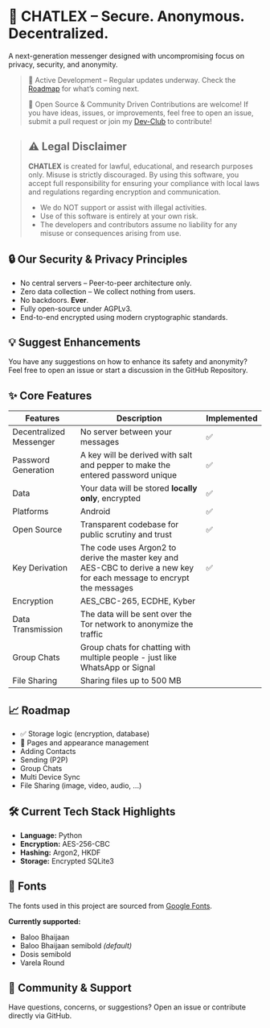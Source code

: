 <!-- trunk-ignore-all(markdownlint/MD026) -->

# 🔐 CHATLEX – Secure. Anonymous. Decentralized.

A next-generation messenger designed with uncompromising focus on privacy,
security, and anonymity.

> 🚧 Active Development – Regular updates underway. Check the
> [Roadmap](#-roadmap)
> for what’s coming next.
>
> 🤝 Open Source & Community Driven
> Contributions are welcome! If you have ideas, issues, or improvements,
> feel free to open an issue, submit a pull request or join my
> [Dev-Club](https://discord.gg/kDwsjn9U8F) to contribute!
<!-- trunk-ignore(markdownlint/MD028) -->

> ## ⚠️ Legal Disclaimer
>
> **CHATLEX** is created for lawful, educational, and research purposes only.
> Misuse is strictly discouraged.
> By using this software, you accept full responsibility for ensuring
> your compliance with local
> laws and regulations regarding encryption and communication.
>
> - We do NOT support or assist with illegal activities.
> - Use of this software is entirely at your own risk.
> - The developers and contributors assume no liability for any
> misuse or consequences arising from use.

## 🔒 Our Security & Privacy Principles

- No central servers – Peer-to-peer architecture only.
- Zero data collection – We collect nothing from users.
- No backdoors. **Ever**.
- Fully open-source under AGPLv3.
- End-to-end encrypted using modern cryptographic standards.

## 💡 Suggest Enhancements

You have any suggestions on how to enhance its safety and anonymity?
Feel free to open an issue or start a discussion in the GitHub Repository.

## ✨ Core Features

| Features                | Description                                                                                                            | Implemented |
| ----------------------- | ---------------------------------------------------------------------------------------------------------------------- | ----------- |
| Decentralized Messenger | No server between your messages                                                                                        | ✅          |
| Password Generation     | A key will be derived with salt and pepper to make the entered password unique                                         | ✅          |
| Data                    | Your data will be stored **locally only**, encrypted                                                                   | ✅          |
| Platforms               | Android                                                                                                                | ✅          |
| Open Source             | Transparent codebase for public scrutiny and trust                                                                     | ✅          |
| Key Derivation          | The code uses Argon2 to derive the master key and AES-CBC to derive a new key for each message to encrypt the messages | ✅          |
| Encryption              | AES_CBC-265, ECDHE, Kyber                                                                                              |             |
| Data Transmission       | The data will be sent over the Tor network to anonymize the traffic                                                    |             |
| Group Chats             | Group chats for chatting with multiple people - just like WhatsApp or Signal                                           |             |
| File Sharing            | Sharing files up to 500 MB                                                                                             |             |

## 📈 Roadmap

- ✅ Storage logic (encryption, database)
- 🚧 Pages and appearance management
- Adding Contacts
- Sending (P2P)
- Group Chats
- Multi Device Sync
- File Sharing (image, video, audio, ...)

## 🛠 Current Tech Stack Highlights

- **Language:** Python
- **Encryption:** AES-256-CBC
- **Hashing:** Argon2, HKDF
- **Storage:** Encrypted SQLite3

## 🧾 Fonts

The fonts used in this project are sourced from [Google Fonts](https://fonts.google.com/).

**Currently supported:**

- Baloo Bhaijaan
- Baloo Bhaijaan semibold _(default)_
- Dosis semibold
- Varela Round

## 💬 Community & Support

Have questions, concerns, or suggestions?
Open an issue or contribute directly via GitHub.
